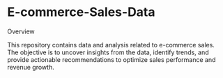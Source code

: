 # E-commerce-Sales-Data

Overview

This repository contains data and analysis related to e-commerce sales. The objective is to uncover insights from the data, identify trends, and provide actionable recommendations to optimize sales performance and revenue growth.
